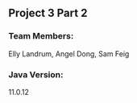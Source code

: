 ## Project 3 Part 2 ##
### Team Members: ### 
Elly Landrum, Angel Dong, Sam Feig

### Java Version: ###
11.0.12
